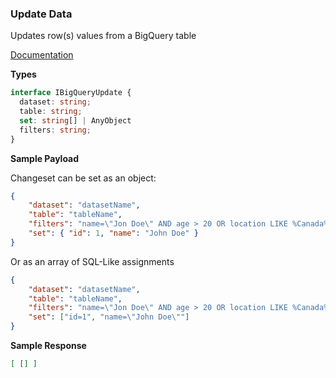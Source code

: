 ### Update Data

Updates row(s) values from a BigQuery table

[Documentation](https://cloud.google.com/bigquery/docs/reference/standard-sql/dml-syntax)

**Types**

```typescript
interface IBigQueryUpdate {
  dataset: string;
  table: string;
  set: string[] | AnyObject
  filters: string;
}
```

**Sample Payload**

Changeset can be set as an object:

```json
{
    "dataset": "datasetName",
    "table": "tableName",
    "filters": "name=\"Jon Doe\" AND age > 20 OR location LIKE %Canada%",
    "set": { "id": 1, "name": "John Doe" }
}
```

Or as an array of SQL-Like assignments

```json
{
    "dataset": "datasetName",
    "table": "tableName",
    "filters": "name=\"Jon Doe\" AND age > 20 OR location LIKE %Canada%",
    "set": ["id=1", "name=\"John Doe\""]
}
```

**Sample Response**
```json
[ [] ]
```